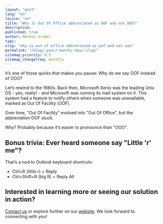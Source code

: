 ```yaml
---
layout: "post"
lang: "en"
locale: "en"
title: "Why Is Out Of Office abbreviated as OOF and not OOO?"
description:
published: true
author: Markus Gruber
tags: 
slug: "why-is-out-of-office-abbreviated-as-oof-and-not-ooo"
permalink: "/blog/:year/:month/:day/:slug/"
sitemap_priority: 0.5
sitemap_changefreq: monthly
---
```

It’s one of those quirks that makes you pause: Why do we say OOF instead of OOO?

Let’s rewind to the 1980s. Back then, Microsoft Xenix was the leading Unix OS - yes, really! - and Microsoft was running its mail system on it. This system had a feature to notify others when someone was unavailable, marked as Out Of Facility (OOF).

Over time, "Out Of Facility" evolved into "Out Of Office", but the abbreviation OOF stuck.

Why? Probably because it’s easier to pronounce than "OOO".

## Bonus trivia: Ever heard someone say "Little 'r' me"?
That’s a nod to Outlook keyboard shortcuts:
- Ctrl+R (little r) = Reply
- Ctrl+Shift+R (big R) = Reply All

## Interested in learning more or seeing our solution in action?
[Contact us](/contact/) or explore further on our [website](/). We look forward to connecting with you!